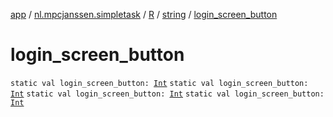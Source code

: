 [app](../../../index.md) / [nl.mpcjanssen.simpletask](../../index.md) / [R](../index.md) / [string](index.md) / [login_screen_button](.)

# login_screen_button

`static val login_screen_button: `[`Int`](https://kotlinlang.org/api/latest/jvm/stdlib/kotlin/-int/index.html)
`static val login_screen_button: `[`Int`](https://kotlinlang.org/api/latest/jvm/stdlib/kotlin/-int/index.html)
`static val login_screen_button: `[`Int`](https://kotlinlang.org/api/latest/jvm/stdlib/kotlin/-int/index.html)
`static val login_screen_button: `[`Int`](https://kotlinlang.org/api/latest/jvm/stdlib/kotlin/-int/index.html)